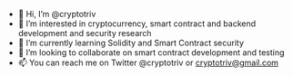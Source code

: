 - 👋 Hi, I’m @cryptotriv
- 👀 I’m interested in cryptocurrency, smart contract and backend development and security research
- 🌱 I’m currently learning Solidity and Smart Contract security
- 💞️ I’m looking to collaborate on smart contract development and testing
- 📫 You can reach me on Twitter @cryptotriv or cryptotriv@gmail.com

<!---
cryptotriv/cryptotriv is a ✨ special ✨ repository because its `README.md` (this file) appears on your GitHub profile.
You can click the Preview link to take a look at your changes.
--->

